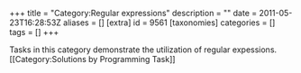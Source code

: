 +++
title = "Category:Regular expressions"
description = ""
date = 2011-05-23T16:28:53Z
aliases = []
[extra]
id = 9561
[taxonomies]
categories = []
tags = []
+++

Tasks in this category demonstrate the utilization of regular expessions.
[[Category:Solutions by Programming Task]]

